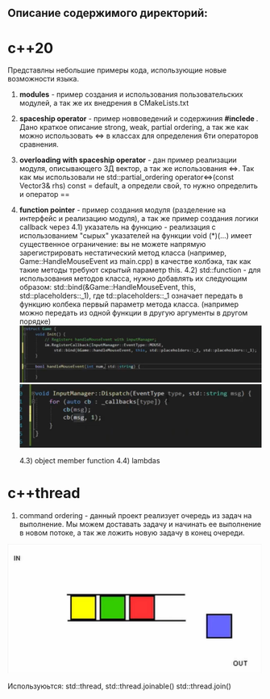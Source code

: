 ## Описание содержимого директорий:


# c++20
Представлны небольшие примеры кода, использующие новые возможности языка.

1) __modules__ - пример создания и использования пользовательских модулей, а так же их внедрения в CMakeLists.txt

2) __spaceship operator__ - пример новвоведений и содержиния __#inclede <compare>__. Дано краткое описание strong, weak, partial ordering, а так же как можно использовать <=> в классах для определения 6ти операторов сравнения.

3) __overloading with spaceship operator__ - дан пример реализации модуля, описывающего 3Д вектор, а так же использования <=>. Так как мы использовали не  std::partial_ordering operator<=>(const Vector3& rhs) const = default, а определи свой, то нужно определить и оператор ==

4) __function pointer__  - пример создания модуля (разделение на интерфейс и реализацию модуля), а так же пример создания логики callback через 
4.1) указатель на функцию - реализация с использованием "сырых" указателей на функции void (*)(...) имеет существенное ограничение: вы не можете напрямую зарегистрировать нестатический метод класса (например, Game::HandleMouseEvent из main.cpp) в качестве колбэка, так как такие методы требуют скрытый параметр this.
4.2) std::function  - для использования методов класса, нужно добавлять их следующим образом: std::bind(&Game::HandleMouseEvent, this, std::placeholders::_1), где td::placeholders::_1 означает передать в функцию колбека первый параметр метода класса. (например можно передать из одной функции в другую аргументы в другом порядке)
        ![alt text](img/image.png) ![alt text](img/image-1.png)

    4.3) object member function
    4.4) lambdas 





# c++thread 


1) command ordering - данный проект реализует очередь из задач на выполнение. Мы можем доставать задачу и начинать ее выполнение в новом потоке, а так же ложить новую задачу в конец очереди.

![alt text](img/image-2.png)

Используюьтся: std::thread, std::thread.joinable() std::thread.join() 



